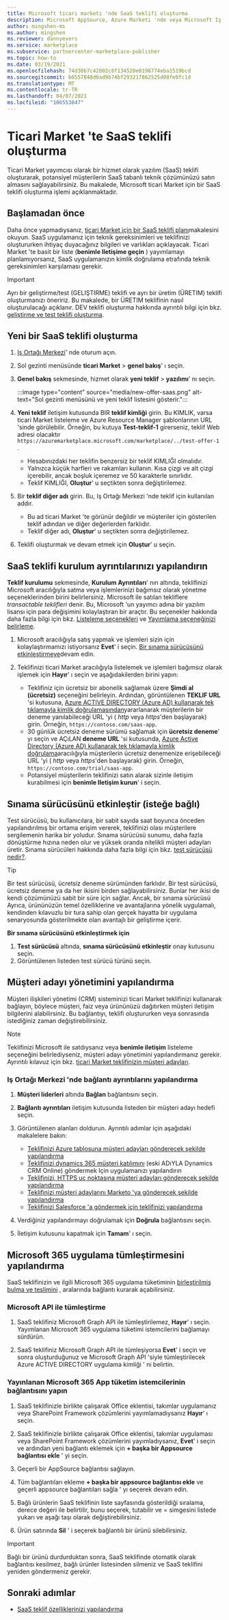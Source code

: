 ```yaml
---
title: Microsoft ticari marketi 'nde SaaS teklifi oluşturma
description: Microsoft AppSource, Azure Marketi 'nde veya Microsoft Iş Ortağı Merkezi 'ndeki ticari Market portalı 'nı kullanarak bulut çözümü sağlayıcısı (CSP) programı aracılığıyla listelemek veya satmaya yönelik yeni bir hizmet olarak yazılım (SaaS) teklifi oluşturmayı öğrenin.
author: mingshen-ms
ms.author: mingshen
ms.reviewer: dannyevers
ms.service: marketplace
ms.subservice: partnercenter-marketplace-publisher
ms.topic: how-to
ms.date: 03/19/2021
ms.openlocfilehash: 74d30b7c42002c8f134520e0198774eba1519bcd
ms.sourcegitcommit: b0557848d0ad9b74bf293217862525d08fe0fc1d
ms.translationtype: MT
ms.contentlocale: tr-TR
ms.lasthandoff: 04/07/2021
ms.locfileid: "106553847"
---
```

# <a name="how-to-create-a-saas-offer-in-the-commercial-marketplace"></a>Ticari Market 'te SaaS teklifi oluşturma

Ticari Market yayımcısı olarak bir hizmet olarak yazılım (SaaS) teklifi oluşturarak, potansiyel müşterilerin SaaS tabanlı teknik çözümünüzü satın almasını sağlayabilirsiniz. Bu makalede, Microsoft ticari Market için bir SaaS teklifi oluşturma işlemi açıklanmaktadır.

## <a name="before-you-begin"></a>Başlamadan önce

Daha önce yapmadıysanız, [ticari Market için bir SaaS teklifi planı](plan-saas-offer.md)makalesini okuyun. SaaS uygulamanız için teknik gereksinimleri ve teklifinizi oluştururken ihtiyaç duyacağınız bilgileri ve varlıkları açıklayacak. Ticari Market 'te basit bir liste (**benimle Iletişime geçin** ) yayımlamayı planlamıyorsanız, SaaS uygulamanızın kimlik doğrulama etrafında teknik gereksinimleri karşılaması gerekir.

> [!IMPORTANT]
> Ayrı bir geliştirme/test (GELIŞTIRME) teklifi ve ayrı bir üretim (ÜRETIM) teklifi oluşturmanızı öneririz. Bu makalede, bir ÜRETIM teklifinin nasıl oluşturulacağı açıklanır. DEV teklifi oluşturma hakkında ayrıntılı bilgi için bkz. [geliştirme ve test teklifi oluşturma](create-saas-dev-test-offer.md).

## <a name="create-a-new-saas-offer"></a>Yeni bir SaaS teklifi oluşturma

1. [Iş Ortağı Merkezi](https://partner.microsoft.com/dashboard/home)' nde oturum açın.
1. Sol gezinti menüsünde **ticari Market**  >  **genel bakış**' ı seçin.
1. **Genel bakış** sekmesinde, hizmet olarak **yeni teklif**  >  **yazılımı**' nı seçin.

   :::image type="content" source="media/new-offer-saas.png" alt-text="Sol gezinti menüsünü ve yeni teklif listesini gösterir.":::

1. **Yeni teklif** iletişim kutusunda BIR **teklif kimliği** girin. Bu KIMLIK, varsa ticari Market listeleme ve Azure Resource Manager şablonlarının URL 'sinde görülebilir. Örneğin, bu kutuya **Test-teklif-1** girerseniz, teklif Web adresi olacaktır `https://azuremarketplace.microsoft.com/marketplace/../test-offer-1` .
   + Hesabınızdaki her teklifin benzersiz bir teklif KIMLIĞI olmalıdır.
   + Yalnızca küçük harfleri ve rakamları kullanın. Kısa çizgi ve alt çizgi içerebilir, ancak boşluk içeremez ve 50 karakterle sınırlıdır.
   + Teklif KIMLIĞI, **Oluştur**' u seçtikten sonra değiştirilemez.

1. Bir **teklif diğer adı** girin. Bu, Iş Ortağı Merkezi 'nde teklif için kullanılan addır.

   + Bu ad ticari Market 'te görünür değildir ve müşteriler için gösterilen teklif adından ve diğer değerlerden farklıdır.
   + Teklif diğer adı, **Oluştur**' u seçtikten sonra değiştirilemez.
1. Teklifi oluşturmak ve devam etmek için **Oluştur**' u seçin.

## <a name="configure-your-saas-offer-setup-details"></a>SaaS teklifi kurulum ayrıntılarınızı yapılandırın

**Teklif kurulumu** sekmesinde, **Kurulum Ayrıntıları**' nın altında, teklifinizi Microsoft aracılığıyla satma veya işlemlerinizi bağımsız olarak yönetme seçeneklerinden birini belirlersiniz. Microsoft ile satılan tekliflere _transactable teklifleri_ denir. Bu, Microsoft 'un yayımcı adına bir yazılım lisansı için para değişimini kolaylaştıran bir araçtır. Bu seçenekler hakkında daha fazla bilgi için bkz. [Listeleme seçenekleri](plan-saas-offer.md#listing-options) ve [Yayımlama seçeneğinizi belirleme](determine-your-listing-type.md).

1. Microsoft aracılığıyla satış yapmak ve işlemleri sizin için kolaylaştırmamızı istiyorsanız **Evet**' i seçin. [Bir sınama sürücüsünü etkinleştirmeye](#enable-a-test-drive-optional)devam edin.

1. Teklifinizi ticari Market aracılığıyla listelemek ve işlemleri bağımsız olarak işlemek için **Hayır**' ı seçin ve aşağıdakilerden birini yapın:
   + Teklifiniz için ücretsiz bir abonelik sağlamak üzere **Şimdi al (ücretsiz)** seçeneğini belirleyin. Ardından, görüntülenen **TEKLIF URL** 'si kutusuna, [Azure ACTIVE DIRECTORY (Azure AD) kullanarak tek tıklamayla kimlik doğrulamasından](azure-ad-saas.md)yararlanarak müşterilerin bir deneme yanılabileceği URL 'yi ( *http* veya *https*'den başlayarak) girin. Örneğin, `https://contoso.com/saas-app`.
   + 30 günlük ücretsiz deneme sürümü sağlamak için **ücretsiz deneme**' yı seçin ve AÇıLAN **deneme URL** 'si kutusunda, [Azure Active Directory (Azure AD) kullanarak tek tıklamayla kimlik doğrulama](azure-ad-saas.md)aracılığıyla müşterilerin ücretsiz denemenize erişebileceği URL 'yi ( *http* veya *https*'den başlayarak) girin. Örneğin, `https://contoso.com/trial/saas-app`.
   + Potansiyel müşterilerin teklifinizi satın alarak sizinle iletişim kurabilmesi için **benimle Iletişim kurun**' i seçin.

## <a name="enable-a-test-drive-optional"></a>Sınama sürücüsünü etkinleştir (isteğe bağlı)

Test sürücüsü, bu kullanıcılara, bir sabit sayıda saat boyunca önceden yapılandırılmış bir ortama erişim vererek, teklifinizi olası müşterilere sergilemenin harika bir yoludur. Sınama sürücüsü sunumu, daha fazla dönüştürme hızına neden olur ve yüksek oranda nitelikli müşteri adayları üretir. Sınama sürücüleri hakkında daha fazla bilgi için bkz. [test sürücüsü nedir?](./what-is-test-drive.md).

> [!TIP]
> Bir test sürücüsü, ücretsiz deneme sürümünden farklıdır. Bir test sürücüsü, ücretsiz deneme ya da her ikisini birden sağlayabilirsiniz. Bunlar her ikisi de kendi çözümünüzü sabit bir süre için sağlar. Ancak, bir sınama sürücüsü Ayrıca, ürününüzün temel özelliklerine ve avantajlarına yönelik uygulamalı, kendinden kılavuzlu bir tura sahip olan gerçek hayatta bir uygulama senaryosunda gösterilmekte olan avantajlı bir geliştirme içerir.

**Bir sınama sürücüsünü etkinleştirmek için**
1.  **Test sürücüsü** altında, **sınama sürücüsünü etkinleştir** onay kutusunu seçin.
1.  Görüntülenen listeden test sürücü türünü seçin.

## <a name="configure-lead-management"></a>Müşteri adayı yönetimini yapılandırma

Müşteri ilişkileri yönetimi (CRM) sisteminizi ticari Market teklifinizi kullanarak bağlayın, böylece müşteri, faiz veya ürününüzü dağıtırken müşteri iletişim bilgilerini alabilirsiniz. Bu bağlantıyı, teklifi oluştururken veya sonrasında istediğiniz zaman değiştirebilirsiniz.

> [!NOTE]
> Teklifinizi Microsoft ile satdıysanız veya **benimle iletişim** listeleme seçeneğini belirlediyseniz, müşteri adayı yönetimini yapılandırmanız gerekir. Ayrıntılı kılavuz için bkz. [ticari Market teklifinizin müşteri adayları](partner-center-portal/commercial-marketplace-get-customer-leads.md).

### <a name="configure-the-connection-details-in-partner-center"></a>Iş Ortağı Merkezi 'nde bağlantı ayrıntılarını yapılandırma

1.  **Müşteri liderleri** altında **Bağlan** bağlantısını seçin.
1. **Bağlantı ayrıntıları** iletişim kutusunda listeden bir müşteri adayı hedefi seçin.
1. Görüntülenen alanları doldurun. Ayrıntılı adımlar için aşağıdaki makalelere bakın:

   - [Teklifinizi Azure tablosuna müşteri adayları gönderecek şekilde yapılandırma](./partner-center-portal/commercial-marketplace-lead-management-instructions-azure-table.md#configure-your-offer-to-send-leads-to-the-azure-table)
   - [Teklifinizi dynamics 365 müşteri katılımını](./partner-center-portal/commercial-marketplace-lead-management-instructions-dynamics.md#configure-your-offer-to-send-leads-to-dynamics-365-customer-engagement) (eski ADıYLA Dynamics CRM Online) göndermek Için uygulamanızı yapılandırın
   - [Teklifinizi, HTTPS uç noktasına müşteri adayları gönderecek şekilde yapılandırma](./partner-center-portal/commercial-marketplace-lead-management-instructions-https.md#configure-your-offer-to-send-leads-to-the-https-endpoint)
   - [Teklifinizi müşteri adaylarını Marketo 'ya gönderecek şekilde yapılandırma](./partner-center-portal/commercial-marketplace-lead-management-instructions-marketo.md#configure-your-offer-to-send-leads-to-marketo)
   - [Teklifinizi Salesforce 'a göndermek için teklifinizi yapılandırma](./partner-center-portal/commercial-marketplace-lead-management-instructions-salesforce.md#configure-your-offer-to-send-leads-to-salesforce)

1. Verdiğiniz yapılandırmayı doğrulamak için **Doğrula** bağlantısını seçin.
1. İletişim kutusunu kapatmak için **Tamam**' ı seçin.

## <a name="configure-microsoft-365-app-integration"></a>Microsoft 365 uygulama tümleştirmesini yapılandırma

SaaS teklifinizin ve ilgili Microsoft 365 uygulama tüketiminin [birleştirilmiş bulma ve teslimini](./plan-SaaS-offer.md) , aralarında bağlantı kurarak açabilirsiniz.

### <a name="integrate-with-microsoft-api"></a>Microsoft API ile tümleştirme

1. SaaS teklifiniz Microsoft Graph API ile tümleştirilemez, **Hayır**' ı seçin. Yayımlanan Microsoft 365 uygulama tüketimi istemcilerini bağlamayı sürdürün.  

1. SaaS teklifiniz Microsoft Graph API ile tümleşiyorsa **Evet**' i seçin ve sonra oluşturduğunuz ve Microsoft Graph API 'siyle tümleştirilecek Azure ACTIVE DIRECTORY uygulama kimliği ' ni belirtin. 

### <a name="link-published-microsoft-365-app-consumption-clients"></a>Yayınlanan Microsoft 365 App tüketim istemcilerinin bağlantısını yapın

1. SaaS teklifinizle birlikte çalışarak Office eklentisi, takımlar uygulamanız veya SharePoint Framework çözümlerini yayımlamadıysanız **Hayır**' ı seçin.

1. SaaS teklifinizle birlikte çalışarak Office eklentisi, takımlar uygulaması veya SharePoint Framework çözümlerini yayımladıysanız, **Evet**' i seçin ve ardından yeni bağlantı eklemek için **+ başka bir Appsource bağlantısı ekle** ' yi seçin.  

1. Geçerli bir AppSource bağlantısı sağlayın.

1. Tüm bağlantıları ekleme **+ başka bir appsource bağlantısı ekle** ve geçerli appsource bağlantıları sağla ' yı seçerek devam edin.  

1. Bağlı ürünlerin SaaS teklifinin liste sayfasında gösterildiği sıralama, derece değeri ile belirtilir, bunu seçerek, tutabilir ve = simgesini listede yukarı ve aşağı taşı olarak değiştirebilirsiniz. 

1. Ürün satırında **Sil** ' i seçerek bağlantılı bir ürünü silebilirsiniz.  


> [!IMPORTANT]
> Bağlı bir ürünü durdurduktan sonra, SaaS teklifinde otomatik olarak bağlantısı kesilmez, bağlı ürünler listesinden silmeniz ve SaaS teklifini yeniden göndermeniz gerekir.  

 

## <a name="next-steps"></a>Sonraki adımlar

- [SaaS teklif özelliklerinizi yapılandırma](create-new-saas-offer-properties.md)